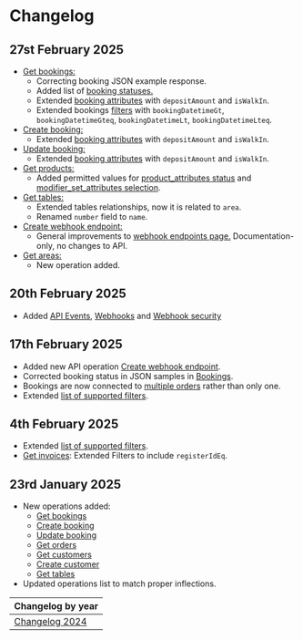 # Changelog

## 27st February 2025
* [Get bookings:](../operations/bookings.md#get_bookings)
  * Correcting booking JSON example response.
  * Added list of [booking statuses.](../operations/bookings.md#booking_attributes)
  * Extended [booking attributes](../operations/bookings.md#booking_attributes) with `depositAmount` and `isWalkIn`.
  * Extended bookings [filters](../operations/bookings.md#get_bookings) with  `bookingDatetimeGt`, `bookingDatetimeGteq`, `bookingDatetimeLt`, `bookingDatetimeLteq`.
* [Create booking:](../operations/bookings.md#create_booking)
  * Extended [booking attributes](../operations/bookings.md#booking_attributes) with `depositAmount` and `isWalkIn`.
* [Update booking:](../operations/bookings.md#update_booking)
  * Extended [booking attributes](../operations/bookings.md#booking_attributes) with `depositAmount` and `isWalkIn`.
* [Get products:](../operations/products.md#get_products)
  * Added permitted values for [product_attributes status](../operations/products.md#product_attributes) and [modifier_set_attributes selection](../operations/products.md#product_attributes).
* [Get tables:](../operations/tables.md#get_tables)
  * Extended tables relationships, now it is related to `area`.
  * Renamed `number` field to `name`.
* [Create webhook endpoint:](../operations/webhookendpoints.md)
  * General improvements to [webhook endpoints page.](../operations/webhookendpoints.md) Documentation-only, no changes to API.
* [Get areas:](../operations/areas.md)
  * New operation added.

## 20th February 2025
* Added [API Events](../events/README.md), [Webhooks](../events/webhooks.md) and [Webhook security](../events/wh-security.md)

## 17th February 2025
* Added new API operation [Create webhook endpoint](../operations/webhookendpoints.md#create-webhook-endpoint).
* Corrected booking status in JSON samples in [Bookings](../operations/bookings.md).
* Bookings are now connected to [multiple orders](../operations/bookings.md#booking_relationships) rather than only one.
* Extended [list of supported filters](../guidelines/filtering.md).

## 4th February 2025
* Extended [list of supported filters](../guidelines/filtering.md).
* [Get invoices](../operations/invoices.md#get-invoices): Extended Filters to include `registerIdEq`.

## 23rd January 2025
* New operations added:
  * [Get bookings](../operations/bookings.md#get-bookings)
  * [Create booking](../operations/bookings.md#create-booking)
  * [Update booking](../operations/bookings.md#update-booking)
  * [Get orders](../operations/orders.md#get-orders)
  * [Get customers](../operations/customers.md#get-customers)
  * [Create customer](../operations/customers.md#create-customer)
  * [Get tables](../operations/tables.md#get-tables)
* Updated operations list to match proper inflections.

| Changelog by year |
| :-- |
| [Changelog 2024](changelog2024.md) |
